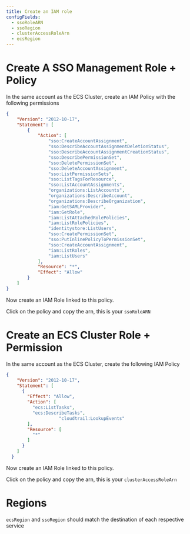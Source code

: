 ```yaml
---
title: Create an IAM role
configFields:
  - ssoRoleARN
  - ssoRegion
  - clusterAccessRoleArn
  - ecsRegion
---
```


# Create A SSO Management Role + Policy

In the same account as the ECS Cluster, create an IAM Policy with the following permissions
```json
{
	"Version": "2012-10-17",
	"Statement": [
		{
			"Action": [
				"sso:CreateAccountAssignment",
				"sso:DescribeAccountAssignmentDeletionStatus",
				"sso:DescribeAccountAssignmentCreationStatus",
				"sso:DescribePermissionSet",
				"sso:DeletePermissionSet",
				"sso:DeleteAccountAssignment",
				"sso:ListPermissionSets",
				"sso:ListTagsForResource",
				"sso:ListAccountAssignments",
				"organizations:ListAccounts",
				"organizations:DescribeAccount",
				"organizations:DescribeOrganization",
				"iam:GetSAMLProvider",
				"iam:GetRole",
				"iam:ListAttachedRolePolicies",
				"iam:ListRolePolicies",
				"identitystore:ListUsers",
				"sso:CreatePermissionSet",
				"sso:PutInlinePolicyToPermissionSet",
				"sso:CreateAccountAssignment",
				"iam:ListRoles",
				"iam:ListUsers"
			],
			"Resource": "*",
			"Effect": "Allow"
		}
	]
}
```

Now create an IAM Role linked to this policy.

Click on the policy and copy the arn, this is your `ssoRoleARN`


# Create an ECS Cluster Role + Permission

In the same account as the ECS Cluster, create the following IAM Policy

```json
{
    "Version": "2012-10-17",
    "Statement": [
      {
        "Effect": "Allow",
        "Action": [
          "ecs:ListTasks",
          "ecs:DescribeTasks",
					"cloudtrail:LookupEvents"
        ],
        "Resource": [
          "*"
        ]
      }
    ]
  }
```

Now create an IAM Role linked to this policy.

Click on the policy and copy the arn, this is your `clusterAccessRoleArn`

# Regions
`ecsRegion` and `ssoRegion` should match the destination of each respective service
